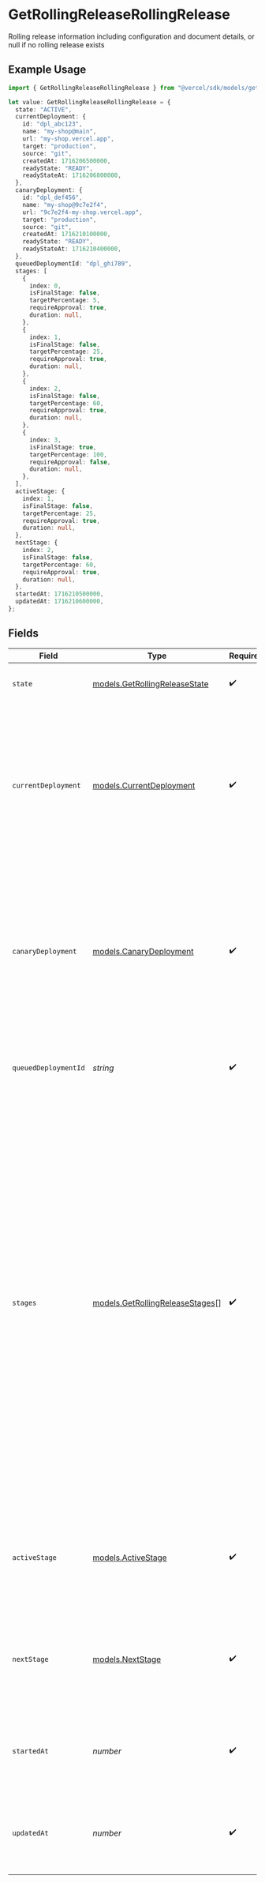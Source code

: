 # GetRollingReleaseRollingRelease

Rolling release information including configuration and document details, or null if no rolling release exists

## Example Usage

```typescript
import { GetRollingReleaseRollingRelease } from "@vercel/sdk/models/getrollingreleaseop.js";

let value: GetRollingReleaseRollingRelease = {
  state: "ACTIVE",
  currentDeployment: {
    id: "dpl_abc123",
    name: "my-shop@main",
    url: "my-shop.vercel.app",
    target: "production",
    source: "git",
    createdAt: 1716206500000,
    readyState: "READY",
    readyStateAt: 1716206800000,
  },
  canaryDeployment: {
    id: "dpl_def456",
    name: "my-shop@9c7e2f4",
    url: "9c7e2f4-my-shop.vercel.app",
    target: "production",
    source: "git",
    createdAt: 1716210100000,
    readyState: "READY",
    readyStateAt: 1716210400000,
  },
  queuedDeploymentId: "dpl_ghi789",
  stages: [
    {
      index: 0,
      isFinalStage: false,
      targetPercentage: 5,
      requireApproval: true,
      duration: null,
    },
    {
      index: 1,
      isFinalStage: false,
      targetPercentage: 25,
      requireApproval: true,
      duration: null,
    },
    {
      index: 2,
      isFinalStage: false,
      targetPercentage: 60,
      requireApproval: true,
      duration: null,
    },
    {
      index: 3,
      isFinalStage: true,
      targetPercentage: 100,
      requireApproval: false,
      duration: null,
    },
  ],
  activeStage: {
    index: 1,
    isFinalStage: false,
    targetPercentage: 25,
    requireApproval: true,
    duration: null,
  },
  nextStage: {
    index: 2,
    isFinalStage: false,
    targetPercentage: 60,
    requireApproval: true,
    duration: null,
  },
  startedAt: 1716210500000,
  updatedAt: 1716210600000,
};
```

## Fields

| Field                                                                                                                                                                                                                                                                                                                                                                                                                                      | Type                                                                                                                                                                                                                                                                                                                                                                                                                                       | Required                                                                                                                                                                                                                                                                                                                                                                                                                                   | Description                                                                                                                                                                                                                                                                                                                                                                                                                                | Example                                                                                                                                                                                                                                                                                                                                                                                                                                    |
| ------------------------------------------------------------------------------------------------------------------------------------------------------------------------------------------------------------------------------------------------------------------------------------------------------------------------------------------------------------------------------------------------------------------------------------------ | ------------------------------------------------------------------------------------------------------------------------------------------------------------------------------------------------------------------------------------------------------------------------------------------------------------------------------------------------------------------------------------------------------------------------------------------ | ------------------------------------------------------------------------------------------------------------------------------------------------------------------------------------------------------------------------------------------------------------------------------------------------------------------------------------------------------------------------------------------------------------------------------------------ | ------------------------------------------------------------------------------------------------------------------------------------------------------------------------------------------------------------------------------------------------------------------------------------------------------------------------------------------------------------------------------------------------------------------------------------------ | ------------------------------------------------------------------------------------------------------------------------------------------------------------------------------------------------------------------------------------------------------------------------------------------------------------------------------------------------------------------------------------------------------------------------------------------ |
| `state`                                                                                                                                                                                                                                                                                                                                                                                                                                    | [models.GetRollingReleaseState](../models/getrollingreleasestate.md)                                                                                                                                                                                                                                                                                                                                                                       | :heavy_check_mark:                                                                                                                                                                                                                                                                                                                                                                                                                         | The current state of the rolling release                                                                                                                                                                                                                                                                                                                                                                                                   | ACTIVE                                                                                                                                                                                                                                                                                                                                                                                                                                     |
| `currentDeployment`                                                                                                                                                                                                                                                                                                                                                                                                                        | [models.CurrentDeployment](../models/currentdeployment.md)                                                                                                                                                                                                                                                                                                                                                                                 | :heavy_check_mark:                                                                                                                                                                                                                                                                                                                                                                                                                         | The current deployment receiving production traffic                                                                                                                                                                                                                                                                                                                                                                                        | {<br/>"id": "dpl_abc123",<br/>"name": "my-shop@main",<br/>"url": "my-shop.vercel.app",<br/>"target": "production",<br/>"source": "git",<br/>"createdAt": 1716206500000,<br/>"readyState": "READY",<br/>"readyStateAt": 1716206800000<br/>}                                                                                                                                                                                                 |
| `canaryDeployment`                                                                                                                                                                                                                                                                                                                                                                                                                         | [models.CanaryDeployment](../models/canarydeployment.md)                                                                                                                                                                                                                                                                                                                                                                                   | :heavy_check_mark:                                                                                                                                                                                                                                                                                                                                                                                                                         | The canary deployment being rolled out                                                                                                                                                                                                                                                                                                                                                                                                     | {<br/>"id": "dpl_def456",<br/>"name": "my-shop@9c7e2f4",<br/>"url": "9c7e2f4-my-shop.vercel.app",<br/>"target": "production",<br/>"source": "git",<br/>"createdAt": 1716210100000,<br/>"readyState": "READY",<br/>"readyStateAt": 1716210400000<br/>}                                                                                                                                                                                      |
| `queuedDeploymentId`                                                                                                                                                                                                                                                                                                                                                                                                                       | *string*                                                                                                                                                                                                                                                                                                                                                                                                                                   | :heavy_check_mark:                                                                                                                                                                                                                                                                                                                                                                                                                         | The ID of a deployment queued for the next rolling release                                                                                                                                                                                                                                                                                                                                                                                 | dpl_ghi789                                                                                                                                                                                                                                                                                                                                                                                                                                 |
| `stages`                                                                                                                                                                                                                                                                                                                                                                                                                                   | [models.GetRollingReleaseStages](../models/getrollingreleasestages.md)[]                                                                                                                                                                                                                                                                                                                                                                   | :heavy_check_mark:                                                                                                                                                                                                                                                                                                                                                                                                                         | All stages configured for this rolling release                                                                                                                                                                                                                                                                                                                                                                                             | [<br/>{<br/>"index": 0,<br/>"isFinalStage": false,<br/>"targetPercentage": 5,<br/>"requireApproval": true,<br/>"duration": null<br/>},<br/>{<br/>"index": 1,<br/>"isFinalStage": false,<br/>"targetPercentage": 25,<br/>"requireApproval": true,<br/>"duration": null<br/>},<br/>{<br/>"index": 2,<br/>"isFinalStage": false,<br/>"targetPercentage": 60,<br/>"requireApproval": true,<br/>"duration": null<br/>},<br/>{<br/>"index": 3,<br/>"isFinalStage": true,<br/>"targetPercentage": 100,<br/>"requireApproval": false,<br/>"duration": null<br/>}<br/>] |
| `activeStage`                                                                                                                                                                                                                                                                                                                                                                                                                              | [models.ActiveStage](../models/activestage.md)                                                                                                                                                                                                                                                                                                                                                                                             | :heavy_check_mark:                                                                                                                                                                                                                                                                                                                                                                                                                         | The currently active stage, null if the rollout is aborted                                                                                                                                                                                                                                                                                                                                                                                 | {<br/>"index": 1,<br/>"isFinalStage": false,<br/>"targetPercentage": 25,<br/>"requireApproval": true,<br/>"duration": null<br/>}                                                                                                                                                                                                                                                                                                           |
| `nextStage`                                                                                                                                                                                                                                                                                                                                                                                                                                | [models.NextStage](../models/nextstage.md)                                                                                                                                                                                                                                                                                                                                                                                                 | :heavy_check_mark:                                                                                                                                                                                                                                                                                                                                                                                                                         | The next stage to be activated, null if not in ACTIVE state                                                                                                                                                                                                                                                                                                                                                                                | {<br/>"index": 2,<br/>"isFinalStage": false,<br/>"targetPercentage": 60,<br/>"requireApproval": true,<br/>"duration": null<br/>}                                                                                                                                                                                                                                                                                                           |
| `startedAt`                                                                                                                                                                                                                                                                                                                                                                                                                                | *number*                                                                                                                                                                                                                                                                                                                                                                                                                                   | :heavy_check_mark:                                                                                                                                                                                                                                                                                                                                                                                                                         | Unix timestamp in milliseconds when the rolling release started                                                                                                                                                                                                                                                                                                                                                                            | 1716210500000                                                                                                                                                                                                                                                                                                                                                                                                                              |
| `updatedAt`                                                                                                                                                                                                                                                                                                                                                                                                                                | *number*                                                                                                                                                                                                                                                                                                                                                                                                                                   | :heavy_check_mark:                                                                                                                                                                                                                                                                                                                                                                                                                         | Unix timestamp in milliseconds when the rolling release was last updated                                                                                                                                                                                                                                                                                                                                                                   | 1716210600000                                                                                                                                                                                                                                                                                                                                                                                                                              |